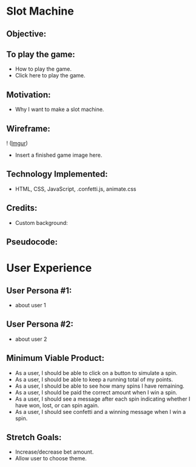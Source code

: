 # Slot Machine 

## Objective:

## To play the game:

* How to play the game.
* Click here to play the game.

## Motivation: 

* Why I want to make a slot machine.

## Wireframe:

! ([Imgur](https://i.imgur.com/wnb6Jkc.jpg))
* Insert a finished game image here.

## Technology Implemented:

* HTML, CSS, JavaScript, .confetti.js, animate.css

## Credits: 

* Custom background: 

## Pseudocode:

# User Experience
## User Persona #1:
* about user 1
## User Persona #2:
* about user 2

## Minimum Viable Product:
* As a user, I should be able to click on a button to simulate a spin. 
* As a user, I should be able to keep a running total of my points. 
* As a user, I should be able to see how many spins I have remaining.
* As a user, I should be paid the correct amount when I win a spin.
* As a user, I should see a message after each spin indicating whether I have won, lost, or can spin again. 
* As a user, I should see confetti and a winning message when I win a spin.  


## Stretch Goals:
* Increase/decrease bet amount.
* Allow user to choose theme.
  
